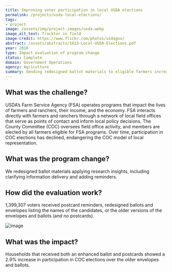 ```yaml
---
title: Improving voter participation in local USDA elections
permalink: /projects/usda-local-elections/
tags:
- project
image: /assets/img/project-images/usda.webp
image_alt_text: Tracktor in field
image-credit: https://www.flickr.com/photos/usdagov/
abstract: /assets/abstracts/1613-Local-USDA-Elections.pdf
year: 2016
type: Impact evaluation of program change
status: Complete
domain: Government Operations
agency: Agriculture
summary: Sending redesigned ballot materials to eligible farmers increased voter participation by 2.9%
---
```

## What was the challenge?
USDA’s Farm Service Agency (FSA) operates programs that impact the lives of farmers and ranchers, their income, and the economy. FSA interacts directly with farmers and ranchers through a network of local field offices that serve as points of contact and inform local policy decisions. The County Committee (COC) oversees field office activity, and members are elected by all farmers eligible for FSA programs. Over time, participation in COC elections has declined, endangering the COC model of local representation.

## What was the program change?
We redesigned ballot materials applying research insights, including clarifying information delivery and adding reminders.

## How did the evaluation work?
1,399,307 voters received postcard reminders, redesigned ballots and envelopes listing the names of the candidates, or the older versions of the envelopes and ballots (and no postcards).

![image]({{site.baseurl}}/assets/img/project-images/1613-graph.webp)

## What was the impact?
Households that received both an enhanced ballot and postcards showed a 2.9% increase in participation in COC elections over the older envelopes and ballots.
